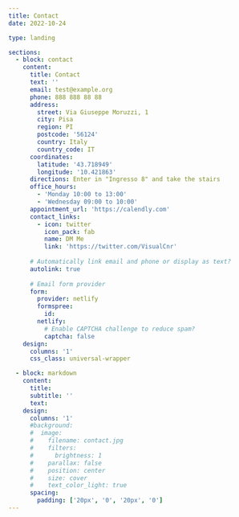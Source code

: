 ```yaml
---
title: Contact
date: 2022-10-24

type: landing

sections:
  - block: contact
    content:
      title: Contact
      text: ''
      email: test@example.org
      phone: 888 888 88 88
      address:
        street: Via Giuseppe Moruzzi, 1
        city: Pisa
        region: PI
        postcode: '56124'
        country: Italy
        country_code: IT
      coordinates:
        latitude: '43.718949'
        longitude: '10.421863'
      directions: Enter in "Ingresso 8" and take the stairs
      office_hours:
        - 'Monday 10:00 to 13:00'
        - 'Wednesday 09:00 to 10:00'
      appointment_url: 'https://calendly.com'
      contact_links:
        - icon: twitter
          icon_pack: fab
          name: DM Me
          link: 'https://twitter.com/VisualCnr'
    
      # Automatically link email and phone or display as text?
      autolink: true
    
      # Email form provider
      form:
        provider: netlify
        formspree:
          id:
        netlify:
          # Enable CAPTCHA challenge to reduce spam?
          captcha: false
    design:
      columns: '1'
      css_class: universal-wrapper

  - block: markdown
    content:
      title:
      subtitle: ''
      text:
    design:
      columns: '1'
      #background:
      #  image: 
      #    filename: contact.jpg
      #    filters:
      #      brightness: 1
      #    parallax: false
      #    position: center
      #    size: cover
      #    text_color_light: true
      spacing:
        padding: ['20px', '0', '20px', '0']
---
```

